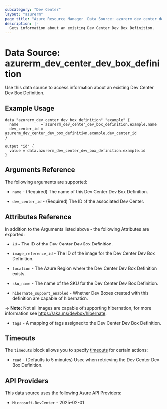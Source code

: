 ```yaml
---
subcategory: "Dev Center"
layout: "azurerm"
page_title: "Azure Resource Manager: Data Source: azurerm_dev_center_dev_box_definition"
description: |-
  Gets information about an existing Dev Center Dev Box Definition.
---
```


# Data Source: azurerm_dev_center_dev_box_definition

Use this data source to access information about an existing Dev Center Dev Box Definition.

## Example Usage

```hcl
data "azurerm_dev_center_dev_box_definition" "example" {
  name          = azurerm_dev_center_dev_box_definition.example.name
  dev_center_id = azurerm_dev_center_dev_box_definition.example.dev_center_id
}

output "id" {
  value = data.azurerm_dev_center_dev_box_definition.example.id
}
```

## Arguments Reference

The following arguments are supported:

* `name` - (Required) The name of this Dev Center Dev Box Definition.

* `dev_center_id` - (Required) The ID of the associated Dev Center.

## Attributes Reference

In addition to the Arguments listed above - the following Attributes are exported:

* `id` - The ID of the Dev Center Dev Box Definition.

* `image_reference_id` - The ID of the image for the Dev Center Dev Box Definition.

* `location` - The Azure Region where the Dev Center Dev Box Definition exists.

* `sku_name` - The name of the SKU for the Dev Center Dev Box Definition.

* `hibernate_support_enabled` - Whether Dev Boxes created with this definition are capable of hibernation.

-> **Note:** Not all images are capable of supporting hibernation, for more information see https://aka.ms/devbox/hibernate.

* `tags` - A mapping of tags assigned to the Dev Center Dev Box Definition.

## Timeouts

The `timeouts` block allows you to specify [timeouts](https://developer.hashicorp.com/terraform/language/resources/configure#define-operation-timeouts) for certain actions:

* `read` - (Defaults to 5 minutes) Used when retrieving the Dev Center Dev Box Definition.

## API Providers
<!-- This section is generated, changes will be overwritten -->
This data source uses the following Azure API Providers:

* `Microsoft.DevCenter` - 2025-02-01

